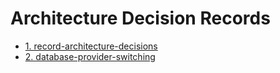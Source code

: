 # Architecture Decision Records

- [1. record-architecture-decisions](0001-record-architecture-decisions.md)
- [2. database-provider-switching](0002-database-provider-switching.md)
